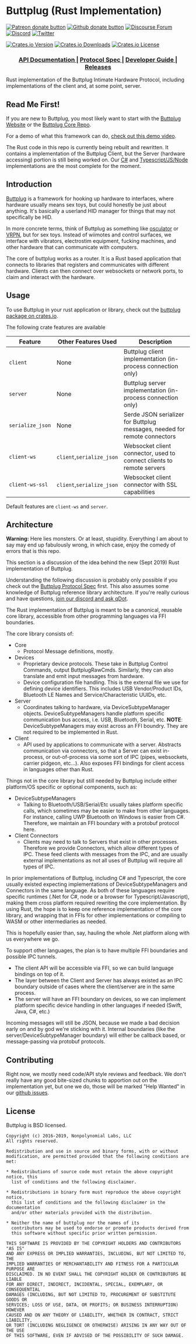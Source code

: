 # Buttplug (Rust Implementation)

[![Patreon donate button](https://img.shields.io/badge/patreon-donate-yellow.svg)](https://www.patreon.com/qdot)
[![Github donate button](https://img.shields.io/badge/github-donate-ff69b4.svg)](https://www.github.com/sponsors/qdot)
[![Discourse Forum](https://img.shields.io/badge/discourse-forum-blue.svg)](https://metafetish.club)
[![Discord](https://img.shields.io/discord/353303527587708932.svg?logo=discord)](https://discord.buttplug.io)
[![Twitter](https://img.shields.io/twitter/follow/buttplugio.svg?style=social&logo=twitter)](https://twitter.com/buttplugio)

[![Crates.io Version](https://img.shields.io/crates/v/buttplug)](https://crates.io/crates/buttplug)
[![Crates.io Downloads](https://img.shields.io/crates/d/buttplug)](https://crates.io/crates/buttplug)
[![Crates.io License](https://img.shields.io/crates/l/buttplug)](https://crates.io/crates/buttplug)

<div align="center">
  <h3>
    <a href="https://docs.rs/buttplug">
      API Documentation
    </a>
    <span> | </span>
    <a href="https://buttplug-spec.docs.buttplug.io">
      Protocol Spec
    </a>
    <span> | </span>
    <a href="https://buttplug-developer-guide.docs.buttplug.io">
      Developer Guide
    </a>
    <span> | </span>
    <a href="https://github.com/buttplugio/buttplug-rs/releases">
      Releases
    </a>
  </h3>
</div>

Rust implementation of the Buttplug Intimate Hardware Protocol,
including implementations of the client and, at some point, server.

## Read Me First!

If you are new to Buttplug, you most likely want to start with the
[Buttplug Website](https://buttplug.io) or the [Buttplug Core
Repo](https://github.com/buttplugio/buttplug).

For a demo of what this framework can do, [check out this demo
video](https://www.youtube.com/watch?v=RXD76g5fias).

The Rust code in this repo is currently being rebuilt and rewritten.
It contains a implementation of the Buttplug Client, but the Server
(hardware accessing) portion is still being worked on. Our
[C#](https://github.com/metafetish/buttplug-csharp) and
[Typescript/JS/Node](https://github.com/metafetish/buttplug-js)
implementations are the most complete for the moment.

## Introduction

[Buttplug](https://buttplug.io) is a framework for hooking up hardware
to interfaces, where hardware usually means sex toys, but could
honestly be just about anything. It's basically a userland HID manager
for things that may not specifically be HID.

In more concrete terms, think of Buttplug as something like
[osculator](http://www.osculator.net/) or [VRPN](http://vrpn.org), but
for sex toys. Instead of wiimotes and control surfaces, we interface
with vibrators, electrostim equipment, fucking machines, and other
hardware that can communicate with computers.

The core of buttplug works as a router. It is a Rust based application
that connects to libraries that registers and communicates with
different hardware. Clients can then connect over websockets or
network ports, to claim and interact with the hardware.

## Usage

To use Buttplug in your rust application or library, check out the
[buttplug package on crates.io](https://crates.io/buttplug).

The following crate features are available

| Feature | Other Features Used | Description |
| --------- | ----------- | ----------- |
| `client` | None | Buttplug client implementation (in-process connection only) |
| `server` | None | Buttplug server implementation (in-process connection only) |
| `serialize_json` | None | Serde JSON serializer for Buttplug messages, needed for remote connectors |
| `client-ws` | `client`,`serialize_json` | Websocket client connector, used to connect clients to remote servers |
| `client-ws-ssl` | `client`,`serialize_json` | Websocket client connector with SSL capabilities |

Default features are `client-ws` and `server`.

## Architecture

**Warning:** Here lies monsters. Or at least, stupidity. Everything I
am about to say may end up fabulously wrong, in which case, enjoy the
comedy of errors that is this repo.

This section is a discussion of the idea behind the new (Sept 2019)
Rust implementation of Buttplug.

Understanding the following discussion is probably only possible if
you check out the [Buttplug Protocol
Spec](https://buttplug-spec.docs.buttplug.io) first. This also assumes
some knowledge of Buttplug reference library architecture. If you're
really curious and have questions, [join our discord and ask
qDot](https://discord.buttplug.io).

The Rust implementation of Buttplug is meant to be a canonical,
reusable core library, accessible from other programming languages via
FFI boundaries.

The core library consists of:

- Core
  - Protocol Message definitions, mostly.
- Devices
  - Proprietary device protocols. These take in Buttplug Control
    Commands, output ButtplugRawCmds. Similarly, they can also
    translate and emit input messages from hardware.
  - Device configuration file handling. This is the external file we
    use for defining device identifiers. This includes USB
    Vendor/Product IDs, Bluetooth LE Names and Service/Characteristic
    UUIDs, etc.
- Server
  - Coordinates talking to hardware, via DeviceSubtypeManager objects.
    DeviceSubtypeManagers handle platform specific communication bus
    access, i.e. USB, Bluetooth, Serial, etc. **NOTE**:
    DeviceSubtypeManagers may exist across an FFI boundry. They are
    not required to be implemented in Rust.
- Client
  - API used by applications to communicate with a server. Abstracts
    communication via connectors, so that a Server can exist
    in-process, or out-of-process via some sort of IPC (pipes,
    websockets, carrier pidgeon, etc...). Also exposes FFI bindings
    for client access in languages other than Rust.

Things not in the core library but still needed by Buttplug include
either platform/OS specific or optional components, such as:

- DeviceSubtypeManagers
  - Talking to Bluetooth/USB/Serial/Etc usually takes platform
    specific calls, which sometimes may be easier to make from other
    languages. For instance, calling UWP Bluetooth on Windows is
    easier from C#. Therefore, we maintain an FFI boundary with a
    protobuf protocol here.
- Client Connectors
  - Clients may need to talk to Servers that exist in other processes.
    Therefore we provide Connectors, which allow different types of
    IPC. These feed clients with messages from the IPC, and are
    usually external implementations as not all uses of Buttplug will
    require all types of IPC.

In prior implementations of Buttplug, including C# and Typescript, the
core usually existed expecting implementations of
DeviceSubtypeManagers and Connectors in the same language. As both of
these languages require specific runtimes (.Net for C#, node or a
browser for Typescript/Javascript), making them cross platform
required rewriting the core implementation. By using Rust, the hope is
to keep one reference implementation of the core library, and wrapping
that in FFIs for other implementations or compiling to WASM or other
intermediaries as needed.

This is hopefully easier than, say, hauling the whole .Net platform
along with us everywhere we go.

To support other languages, the plan is to have multiple FFI
boundaries and possible IPC tunnels.

- The client API will be accessible via FFI, so we can build language
  bindings on top of it.
- The layer between the Client and Server has always existed as an IPC
  boundary outside of cases where the client/server are in the same
  process.
- The server will have an FFI boundary on devices, so we can implement
  platform specific device handling in other languages if needed
  (Swift, Java, C#, etc.)

Incoming messages will still be JSON, because we made a bad decision
early on and by god we're sticking with it. Internal boundaries (like
the server/DeviceSubtypeManager boundary) will either be callback
based, or message-passing via protobuf protocols.

## Contributing

Right now, we mostly need code/API style reviews and feedback. We don't
really have any good bite-sized chunks to apportion out on the
implementation yet, but one we do, those will be marked "Help Wanted" in our
[github issues](https://github.com/buttplugio/buttplug-rs/issues).

## License

Buttplug is BSD licensed.

    Copyright (c) 2016-2019, Nonpolynomial Labs, LLC
    All rights reserved.

    Redistribution and use in source and binary forms, with or without
    modification, are permitted provided that the following conditions are met:

    * Redistributions of source code must retain the above copyright notice, this
      list of conditions and the following disclaimer.

    * Redistributions in binary form must reproduce the above copyright notice,
      this list of conditions and the following disclaimer in the documentation
      and/or other materials provided with the distribution.

    * Neither the name of buttplug nor the names of its
      contributors may be used to endorse or promote products derived from
      this software without specific prior written permission.

    THIS SOFTWARE IS PROVIDED BY THE COPYRIGHT HOLDERS AND CONTRIBUTORS "AS IS"
    AND ANY EXPRESS OR IMPLIED WARRANTIES, INCLUDING, BUT NOT LIMITED TO, THE
    IMPLIED WARRANTIES OF MERCHANTABILITY AND FITNESS FOR A PARTICULAR PURPOSE ARE
    DISCLAIMED. IN NO EVENT SHALL THE COPYRIGHT HOLDER OR CONTRIBUTORS BE LIABLE
    FOR ANY DIRECT, INDIRECT, INCIDENTAL, SPECIAL, EXEMPLARY, OR CONSEQUENTIAL
    DAMAGES (INCLUDING, BUT NOT LIMITED TO, PROCUREMENT OF SUBSTITUTE GOODS OR
    SERVICES; LOSS OF USE, DATA, OR PROFITS; OR BUSINESS INTERRUPTION) HOWEVER
    CAUSED AND ON ANY THEORY OF LIABILITY, WHETHER IN CONTRACT, STRICT LIABILITY,
    OR TORT (INCLUDING NEGLIGENCE OR OTHERWISE) ARISING IN ANY WAY OUT OF THE USE
    OF THIS SOFTWARE, EVEN IF ADVISED OF THE POSSIBILITY OF SUCH DAMAGE.
